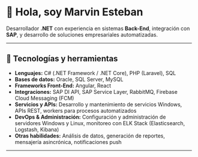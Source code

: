# 👋 Hola, soy Marvin Esteban

Desarrollador **.NET** con experiencia en sistemas **Back-End**, integración con **SAP**, y desarrollo de soluciones empresariales automatizadas.

---

## 🔧 Tecnologías y herramientas

- **Lenguajes:** C# (.NET Framework / .NET Core), PHP (Laravel), SQL  
- **Bases de datos:** Oracle, SQL Server, MySQL  
- **Frameworks Front-End:** Angular, React  
- **Integraciones:** SAP DI API, SAP Service Layer, RabbitMQ, Firebase Cloud Messaging (FCM)  
- **Servicios y APIs:** Desarrollo y mantenimiento de servicios Windows, APIs REST, workers para procesos automatizados  
- **DevOps & Administración:** Configuración y administración de servidores Windows y Linux, monitoreo con ELK Stack (Elasticsearch, Logstash, Kibana)  
- **Otras habilidades:** Análisis de datos, generación de reportes, mensajería asincrónica, notificaciones push  

---

<!--
**marvinsteb/marvinsteb** is a ✨ _special_ ✨ repository because its `README.md` (this file) appears on your GitHub profile.

Here are some ideas to get you started:

- 🔭 I’m currently working on ...
- 🌱 I’m currently learning ...
- 👯 I’m looking to collaborate on ...
- 🤔 I’m looking for help with ...
- 💬 Ask me about ...
- 📫 How to reach me: ...
- 😄 Pronouns: ...
- ⚡ Fun fact: ...
-->
